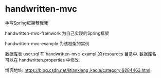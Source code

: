 # handwritten-mvc
手写Spring框架我我我

handwritten-mvc-framwork 为自己实现的Spring框架

handwritten-mvc-example 为该框架的实例

数据库表 user.sql 在 handwritten-mvc-exampl 的 resources 目录中. 数据库名可以在 handwritten.properties 中修改.

博客地址: https://blog.csdn.net/litianxiang_kaola/category_9284463.html
